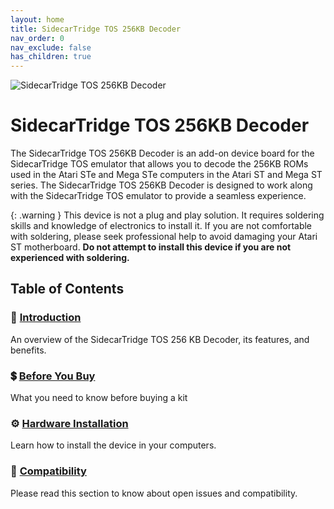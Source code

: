 ```yaml
---
layout: home
title: SidecarTridge TOS 256KB Decoder
nav_order: 0
nav_exclude: false
has_children: true
---
```



![SidecarTridge TOS 256KB Decoder](/sidecartridge-tos-256kb-decoder/assets/images/256KB-DECODER-BOXED-KIT.png)

# SidecarTridge TOS 256KB Decoder

The SidecarTridge TOS 256KB Decoder is an add-on device board for the SidecarTridge TOS emulator that allows you to decode the 256KB ROMs used in the Atari STe and Mega STe computers in the Atari ST and Mega ST series. The SidecarTridge TOS 256KB Decoder is designed to work along with the SidecarTridge TOS emulator to provide a seamless experience.

{: .warning }
This device is not a plug and play solution. It requires soldering skills and knowledge of electronics to install it. If you are not comfortable with soldering, please seek professional help to avoid damaging your Atari ST motherboard. **Do not attempt to install this device if you are not experienced with soldering.**

## Table of Contents

<h3>📘 <a href="/sidecartridge-tos-256kb-decoder/introduction/">Introduction</a></h3>
<p>An overview of the SidecarTridge TOS 256 KB Decoder, its features, and benefits.</p>

<h3>💲 <a href="/sidecartridge-tos-256kb-decoder/before-buy/">Before You Buy</a></h3>
<p>What you need to know before buying a kit</p>

<h3>⚙️ <a href="/sidecartridge-tos-256kb-decoder/hardware-installation/">Hardware Installation</a></h3>
<p>Learn how to install the device in your computers.</p>

<h3>🤝 <a href="/sidecartridge-tos-256kb-decoder/compatibility/">Compatibility</a></h3>
<p>Please read this section to know about open issues and compatibility.</p>

